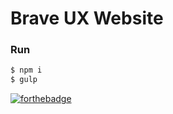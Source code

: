 # Brave UX Website

### Run

```bash
$ npm i
$ gulp
```

[![forthebadge](http://forthebadge.com/badges/built-with-love.svg)](http://forthebadge.com)
